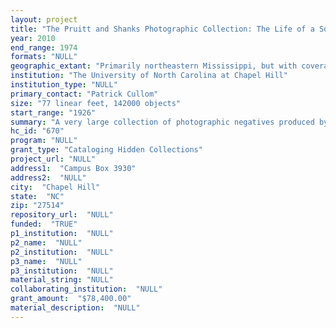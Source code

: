```yaml
--- 
layout: project 
title: "The Pruitt and Shanks Photographic Collection: The Life of a Southern Region in 140,000 Images"
year: 2010
end_range: 1974
formats: "NULL"
geographic_extant: "Primarily northeastern Mississippi, but with coverage of the rest of Mississippi and of northwestern Alabama."
institution: "The University of North Carolina at Chapel Hill"
institution_type: "NULL"
primary_contact: "Patrick Cullom"
size: "77 linear feet, 142000 objects"
start_range: "1926"
summary: "A very large collection of photographic negatives produced by two studio/commercial photographers in Columbus (Lowndes County), Mississippi, and the surrounding area from the late 1920s into the 1970s. There are about 142,000 images, both studio portraits and images of events, scenes, and people taken outside the studio. There also are about 800 digital scans and about 1,000 prints made from these negatives. O.N. Pruitt, who produced the early images, sold his business to Calvin Shanks in 1960. Pruitt and Shanks were the trusted photographers of the community, white and black, taking pictures of many kinds for many purposes. They functioned as studio photographers and also as news photographers, police photographers, photojournalists, street photographers, and ever-available photographers-for-hire. Their images present the full range of community life: portraits, baptisms, work and street scenes, disasters, weddings, birthdays, diseases and injuries, dying people, dead people, funerals, executions, and lynchings. Pruitt and Shanks were competent, discerning photographers, each with an eye for lighting, framing, and choosing subjects. This work can be compared with that of other community photographers of the era, but this collection is distinguished by its size (it may be the largest extant archival photograph collection documenting a single Southern community), its range, and the fact that it captures the entire biracial and highly segregated population of the area."
hc_id: "670"
program: "NULL"
grant_type: "Cataloging Hidden Collections"
project_url: "NULL"
address1:  "Campus Box 3930"
address2:  "NULL"
city:  "Chapel Hill"
state:  "NC"
zip: "27514"
repository_url:  "NULL"
funded:  "TRUE"
p1_institution:  "NULL"
p2_name:  "NULL"
p2_institution:  "NULL"
p3_name:  "NULL"
p3_institution:  "NULL"
material_string: "NULL"
collaborating_institution:  "NULL"
grant_amount:  "$78,400.00"
material_description:  "NULL"
---
```


